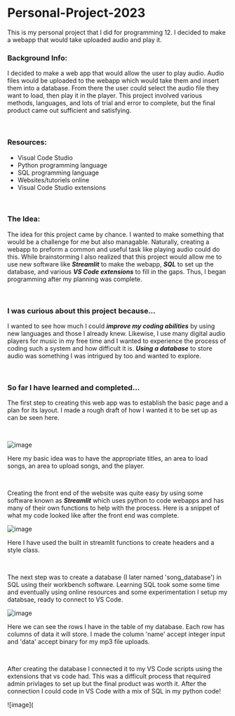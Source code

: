 # Personal-Project-2023
This is my personal project that I did for programming 12. I decided to make a webapp that would take uploaded audio and play it. 

### Background Info:
I decided to make a web app that would allow the user to play audio. Audio files would be uploaded to the webapp which would take them and insert them into a database. From there the user could select the audio file they want to load, then play it in the player. This project involved various methods, languages, and lots of trial and error to complete, but the final product came out sufficient and satisfying. 

<br>

### Resources:
* Visual Code Studio
* Python programming language
* SQL programming language
* Websites/tutoriels online
* Visual Code Studio extensions

<br>

### The Idea:
The idea for this project came by chance. I wanted to make something that would be a challenge for me but also managable. Naturally, creating a webapp to preform a common and useful task like playing audio could do this. While brainstorming I also realized that this project would allow me to use new software like ***Streamlit*** to make the webapp, ***SQL*** to set up the database, and various ***VS Code extensions*** to fill in the gaps. Thus, I began programming after my planning was complete.

<br>

### I was curious about this project because...
I wanted to see how much I could ***improve my coding abilities*** by using new languages and those I already knew. Likewise, I use many digital audio players for music in my free time and I wanted to experience the process of coding such a system and how difficult it is. ***Using a database*** to store audio was something I was intrigued by too and wanted to explore. 

<br>

### So far I have learned and completed...
The first step to creating this web app was to establish the basic page and a plan for its layout. I made a rough draft of how I wanted it to be set up as can be seen here.

<br>

![image](https://github.com/Pouya2077/Personal-Project-2023/blob/main/Layout%20of%20Website.png)

Here my basic idea was to have the appropriate titles, an area to load songs, an area to upload songs, and the player.

<br>

Creating the front end of the website was quite easy by using some software known as ***Streamlit*** which uses python to code webapps and has many of their own functions to help with the process. Here is a snippet of what my code looked like after the front end was complete.


![image](https://github.com/Pouya2077/Personal-Project-2023/blob/main/First%20Progress%20Pic.PNG)

Here I have used the built in streamlit functions to create headers and a style class.

<br>

The next step was to create a database (I later named 'song_database') in SQL using their workbench software. Learning SQL took some some time and eventually using online resources and some experimentation I setup my databsae, ready to connect to VS Code. 

![image](https://github.com/Pouya2077/Personal-Project-2023/blob/main/Database%20pic.PNG)

Here we can see the rows I have in the table of my database. Each row has columns of data it will store. I made the column 'name' accept integer input and 'data' accept binary for my mp3 file uploads.

<br>

After creating the database I connected it to my VS Code scripts using the extensions that vs code had. This was a difficult process that required admin privlages to set up but the final product was worth it. After the connection I could code in VS Code with a mix of SQL in my python code!

![image](
